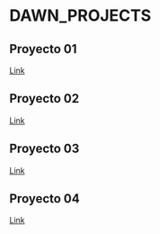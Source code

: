 # DAWN_PROJECTS

## Proyecto 01

[Link](https://github.com/domorales/DAWN_PROJECTS/tree/main/proyecto01)

## Proyecto 02

[Link](https://github.com/domorales/DAWN_PROJECTS/tree/main/proyecto02)

## Proyecto 03

[Link](https://github.com/domorales/DAWN_PROJECTS/tree/main/proyecto03)

## Proyecto 04

[Link](https://github.com/domorales/DAWN_PROJECTS/tree/main/proyecto04)
